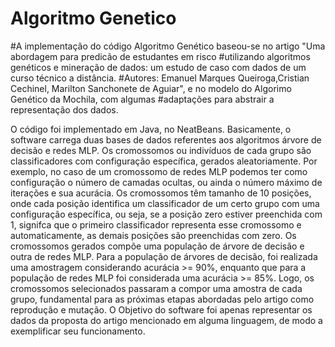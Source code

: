 <html>
  <h1>Algoritmo Genetico</h1>
  #A implementação do código Algoritmo Genético baseou-se no artigo "Uma abordagem para predicão de estudantes em risco
  #utilizando algoritmos genéticos e mineração de dados: um estudo de caso com dados de um curso técnico a distância.
  #Autores: Emanuel Marques Queiroga,Cristian Cechinel, Marilton Sanchonete de Aguiar", e no modelo do Algorimo Genético da Mochila, com algumas
  #adaptações para abstrair a representação dos dados. 
  <p>O código foi implementado em Java, no NeatBeans. Basicamente, o software carrega duas bases de dados referentes aos algoritmos árvore de decisão e redes MLP. 
  Os cromossomos ou indivíduos de cada grupo são classificadores com configuração específica, gerados aleatoriamente. Por exemplo, no caso de um cromossomo de
    redes MLP podemos ter como configuração o número de camadas ocultas, ou ainda o número máximo de iterações e sua acurácia. Os cromossomos têm tamanho de 10 posições, onde cada
    posição identifica um classificador de um certo grupo com uma configuração específica, ou seja, se a posição zero estiver preenchida com 1, signifca que o primeiro classificador
    representa esse cromossomo e automaticamente, as demais posições são preenchidas com zero. Os cromossomos gerados compõe
  uma população de árvore de decisão e outra de redes MLP. Para a população de árvores de decisão, foi realizada uma amostragem considerando acurácia >= 90%, enquanto
  que para a população de redes MLP foi considerada uma acurácia >= 85%. Logo, os cromossomos selecionados passaram a compor uma amostra de cada grupo, fundamental para as
  próximas etapas abordadas pelo artigo como reprodução e mutação. O Objetivo do software foi apenas representar os dados da proposta do artigo mencionado em alguma linguagem, 
    de modo a exemplificar seu funcionamento.</p>
  
</html>
